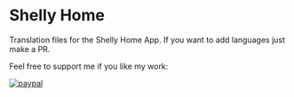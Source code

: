 # Shelly Home
Translation files for the Shelly Home App. If you want to add languages just make a PR.


Feel free to support me if you like my work:

[![paypal](https://www.paypalobjects.com/en_US/i/btn/btn_donateCC_LG.gif)](https://www.paypal.com/cgi-bin/webscr?cmd=_s-xclick&hosted_button_id=W3BE6SJLD4W86&source=url)

